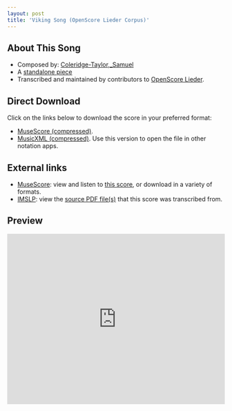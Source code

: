 ```yaml
---
layout: post
title: 'Viking Song (OpenScore Lieder Corpus)'
---
```


## About This Song

- Composed by: [Coleridge-Taylor,_Samuel](https://fourscoreandmore.org/openscore/lieder/Coleridge-Taylor,_Samuel)
- A [standalone piece](https://fourscoreandmore.org/openscore/lieder/Coleridge-Taylor,_Samuel/_)
- Transcribed and maintained by contributors to [OpenScore Lieder].

[OpenScore Lieder]: https://musescore.com/openscore-lieder-corpus

## Direct Download

Click on the links below to download the score in your preferred format:
- [MuseScore (compressed)](https://github.com/openscore/lieder/blob/main/scores/Coleridge-Taylor,_Samuel/_/Viking_Song/lc6548435.mscz?raw=true).
- [MusicXML (compressed)](https://github.com/openscore/lieder/blob/main/scores/Coleridge-Taylor,_Samuel/_/Viking_Song/lc6548435.mxl?raw=true). Use this version to open the file in other notation apps.

## External links

- [MuseScore]: view and listen to [this score][MuseScore], or download in a variety of formats.
- [IMSLP]: view the [source PDF file(s)][IMSLP] that this score was transcribed from.

[MuseScore]: https://musescore.com/score/6548435
[IMSLP]: https://imslp.org/wiki/Special:ReverseLookup/152191

## Preview

<iframe width="100%" height="394" src="https://musescore.com/openscore-lieder-corpus/scores/6548435/embed" frameborder="0" allowfullscreen allow="autoplay; fullscreen"></iframe>
